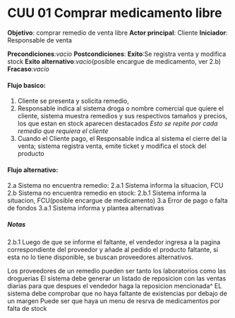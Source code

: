 # CUU 01 Comprar medicamento libre
**Objetivo**: comprar remedio de venta libre
**Actor principal**: Cliente
**Iniciador**: Responsable de venta

**Precondiciones**:*vacio*
**Postcondiciones**:
    **Exito**:Se registra venta y modifica stock
    **Exito alternativo**:*vacio*\(posible encargue de medicamento, ver 2.b\)
    **Fracaso**:*vacio*

#### Flujo basico:

1.	Cliente se presenta y solicita remedio,
2.	Responsable indica al sistema droga o nombre comercial que quiere el cliente, sistema muestra remedios y sus respectivos tamaños y precios, los que estan en stock aparecen destacados
*Esto se repite por cada remedio que requiera el cliente*
3.	Cuando el Cliente pago, el Responsable indica al sistema el cierre del la venta;  sistema registra venta, emite ticket y modifica el stock del producto


#### Flujo alternativo:
2.a Sistema no encuentra remedio:
    2.a.1 Sistema informa la situacion, FCU
2.b Sistema no encuentra remedio en stock:
    2.b.1 Sistema informa la situacion, FCU\(posible encargue de medicamento\)
3.a Error de pago o falta de fondos
    3.a.1 Sistema informa y plantea alternativas

##### Notas
2.b.1 Luego de que se informe el faltante, el vendedor ingresa a la pagina correspondiente del proveedor y añade al pedido el producto faltante, si esta no lo tiene disponible, se buscan proveedores alternativos.

Los proveedores de un remedio pueden ser tanto los laboratorios como las droguerias 
El sistema debe generar un listado de reposicion con las ventas diarias para que despues el vendedor haga la reposicion mencionada^
EL sistema debe comprobar que no haya faltante de existencias por debajo de un margen
Puede ser que haya un menu de resrva de medicamentos por falta de stock